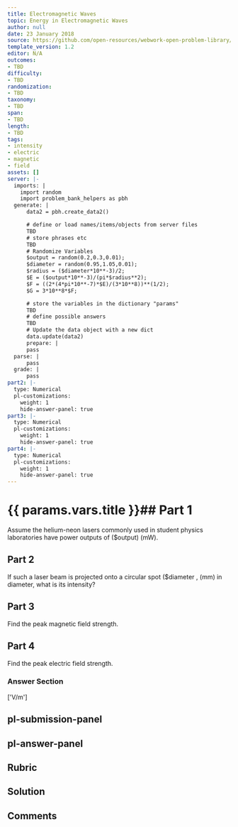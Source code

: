 ```yaml
---
title: Electromagnetic Waves
topic: Energy in Electromagnetic Waves
author: null
date: 23 January 2018
source: https://github.com/open-resources/webwork-open-problem-library/tree/master/Contrib/BrockPhysics/College_Physics_Urone/24.Electromagnetic_Waves/24-04.Energy_in_Electromagnetic_Waves/NU_U17_24_04_003.pg
template_version: 1.2
editor: N/A
outcomes:
- TBD
difficulty:
- TBD
randomization:
- TBD
taxonomy:
- TBD
span:
- TBD
length:
- TBD
tags:
- intensity
- electric
- magnetic
- field
assets: []
server: |-
  imports: |
    import random
    import problem_bank_helpers as pbh
  generate: |
      data2 = pbh.create_data2()

      # define or load names/items/objects from server files
      TBD
      # store phrases etc
      TBD
      # Randomize Variables
      $output = random(0.2,0.3,0.01);
      $diameter = random(0.95,1.05,0.01);
      $radius = ($diameter*10**-3)/2;
      $E = ($output*10**-3)/(pi*$radius**2);
      $F = ((2*(4*pi*10**-7)*$E)/(3*10**8))**(1/2);
      $G = 3*10**8*$F;

      # store the variables in the dictionary "params"
      TBD
      # define possible answers
      TBD
      # Update the data object with a new dict
      data.update(data2)
      prepare: |
      pass
  parse: |
      pass
  grade: |
      pass
part2: |-
  type: Numerical
  pl-customizations:
    weight: 1
    hide-answer-panel: true
part3: |-
  type: Numerical
  pl-customizations:
    weight: 1
    hide-answer-panel: true
part4: |-
  type: Numerical
  pl-customizations:
    weight: 1
    hide-answer-panel: true
---
```


# {{ params.vars.title }}## Part 1 
Assume the helium-neon lasers commonly used in student physics laboratories have power outputs of ($output) (mW). 
## Part 2 
If such a laser beam is projected onto a circular spot ($diameter , (mm) in diameter, what is its intensity? 
## Part 3 
Find the peak magnetic field strength. 
## Part 4 
Find the peak electric field strength. 


### Answer Section 
['V/m']

## pl-submission-panel 


## pl-answer-panel 


## Rubric 


## Solution 


## Comments 


